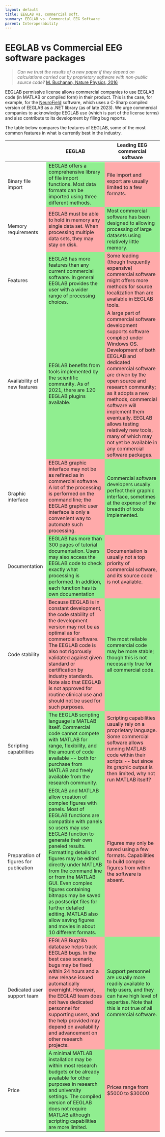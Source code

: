```yaml
---
layout: default
title: EEGLAB vs. commercial soft.
summary: EEGLAB vs. Commercial EEG Software
parent: Interoperability
---
```

EEGLAB vs Commercial EEG software packages 
====

<blockquote>
<i>Can we trust the results of a new paper if they depend on calculations
carried out by proprietary software with non-public source code?</i> <a href="http://www.nature.com/nphys/journal/v12/n7/full/nphys3815.html?WT.feed_name=subjects_physical-sciences">M. Buchanan, Nature Physics, 2016</a>
</blockquote>

EEGLAB permissive license allows commercial companies to use EEGLAB code (in MATLAB or compiled form) in their product. This is the case, for example, for the [NeuroField](https://neurofield.org/software) software, which uses a C-Sharp compiled version of EEGLAB as a .NET library (as of late 2023). We urge commercial companies to acknowledge EEGLAB use (which is part of the license terms) and also contribute to its development by filing bug reports.

The table below compares the features of EEGLAB, some of the most common features in what is currently best in the industry.

<table>
<th></th>
<th>EEGLAB</th>
<th>Leading EEG commercial software</th>
<tbody>
<tr>
	<td>Binary file import</td>
	<td style="background-color:lightgreen">EEGLAB offers a comprehensive library of file import functions. Most data formats can be imported using three different methods.</td>
	<td style="background-color:#FFAAAA">File import and export are usually limited to a few formats.</td>
</tr>
<tr>
	<td>Memory requirements</td>
	<td style="background-color:#FFAAAA">EEGLAB must be able to hold in memory any single data set. When processing multiple data sets, they may stay on disk.</td>
	<td style="background-color:lightgreen">Most commercial software has been designed to allowing processing of large datasets using relatively little memory.</td>
</tr>
<tr>
	<td>Features</td>
	<td style="background-color:lightgreen">EEGLAB has more features than any current commercial software. In general EEGLAB provides the user with a wider range of processing choices.</td>
	<td style="background-color:#FFAAAA">Some leading (though frequently expensive) commercial software might offers more methods for source localization than are available in EEGLAB tools.</td>
</tr>
<tr>
	<td>Availability of new features</td>
	<td style="background-color:lightgreen">EEGLAB benefits from tools implemented by the scientific community. As of 2021, there are 120 EEGLAB plugins available.</td>
	<td style="background-color:#FFAAAA">A large part of commercial software development supports software complied under Windows OS. Development of both EEGLAB and dedicated commercial software are driven by the open source and research community; as it adopts a new methods, commercial software will implement them eventually. EEGLAB allows testing relatively new tools, many of which may not yet be available in any commercial software packages.</td>
</tr>
<tr>
	<td>Graphic interface</td>
	<td style="background-color:#FFAAAA">EEGLAB graphic interface may not be as refined as in commercial software. A lot of the processing is performed on the command line; the EEGLAB graphic user interface is only a convenient way to automate such processing.</td>
	<td style="background-color:lightgreen">Commercial software developers usually perfect their graphic interface, sometimes at the expense of the breadth of tools implemented.</td>
</tr>
<tr>
	<td>Documentation</td>
	<td style="background-color:lightgreen">EEGLAB has more than 300 pages of tutorial documentation. Users may also access the EEGLAB code to check exactly what processing is performed. In addition, each function has its own documentation</td>
	<td style="background-color:#FFAAAA">Documentation is usually not a top priority of commercial software, and its source code is not available.</td>
</tr>
<tr>
	<td>Code stability</td>
	<td style="background-color:#FFAAAA">Because EEGLAB is in constant development, the code stability of the development version may not be as optimal as for commercial software. The EEGLAB code is also not rigorously validated against given standard or certification by industry standards. Note also that EEGLAB is not approved for routine clinical use and should not be used for such purposes.</td>
	<td style="background-color:lightgreen">The most reliable commercial code may be more stable; though this is not necessarily true for all commercial code.</td>
</tr>
<tr>
	<td>Scripting capabilities</td>
	<td style="background-color:lightgreen">The EEGLAB scripting language is MATLAB itself. Commercial code cannot compete with MATLAB for range, flexibility, and the amount of code available -- both for purchase from MATLAB and freely available from the research community.</td>
	<td style="background-color:#FFAAAA">Scripting capabilities usually rely on a proprietary language. Some commercial software allows running MATLAB code within their scripts -- but since its graphic output is then limited, why not run MATLAB itself?</td>
</tr>
<tr>
	<td>Preparation of figures for publication</td>
	<td style="background-color:lightgreen">EEGLAB and MATLAB allow creation of complex figures with panels. Most of EEGLAB functions are compatible with panels so users may use EEGLAB function to generate their own paneled results. Formatting details of figures may be edited directly under MATLAB from the command line or from the MATLAB GUI. Even complex figures containing bitmaps may be saved as postscript files for further detailed editing. MATLAB also allow saving figures and movies in about 10 different formats.</td>
	<td style="background-color:#FFAAAA">Figures may only be saved using a few formats. Capabilities to build complex figures from within the software is absent.</td>
</tr>
<tr>
	<td>Dedicated user support team</td>
	<td style="background-color:#FFAAAA">EEGLAB Bugzilla database helps track EEGLAB bugs. In the best case scenario, bugs may be fixed within 24 hours and a new release issued automatically overnight. However, the EEGLAB team does not have dedicated personnel for supporting users, and the help provided may depend on availability and advancement on other research projects.</td>
	<td style="background-color:lightgreen">Support personnel are usually more readily available to help users, and they can have high level of expertise. Note that this is not true of all commercial software.</td>
</tr>
<tr>
	<td>Price</td>
	<td style="background-color:lightgreen">A minimal MATLAB installation may be within most research budgets or be already available for other purposes in research and university settings. The compiled version of EEGLAB does not require MATLAB although scripting capabilities are more limited.</td>
	<td style="background-color:#FFAAAA">Prices range from $5000 to $30000</td>
</tr>
</tbody>
</table>
